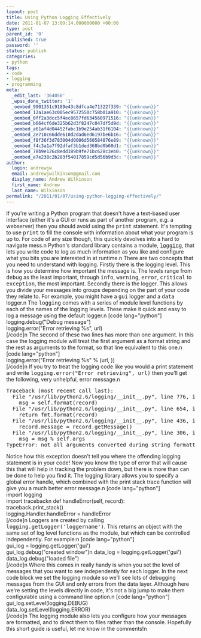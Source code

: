 ```yaml
---
layout: post
title: Using Python Logging Effectively
date: 2011-01-07 13:09:14.000000000 +00:00
type: post
parent_id: '0'
published: true
password: ''
status: publish
categories:
- python
tags:
- code
- logging
- programming
meta:
  _edit_last: '364050'
  _wpas_done_twitter: '1'
  _oembed_9901351c9189e43c8dfca4e71322f339: "{{unknown}}"
  _oembed_12a1ae63c005ec9572550c758b01a910: "{{unknown}}"
  _oembed_0ff2a3dcc5f4ec8657fd634560971516: "{{unknown}}"
  _oembed_b664cf6de325b62d3f8247c047df5d9d: "{{unknown}}"
  _oembed_a61af4d04452fabc1b9e254ab31f6104: "{{unknown}}"
  _oembed_2e710c66dde610d2dad6ed6197be6b16: "{{unknown}}"
  _oembed_f8f36f3d783004d0006d560584876e89: "{{unknown}}"
  _oembed_f4c3a1a7f92dfaf3b1ded368bd0b60d1: "{{unknown}}"
  _oembed_78b9e126c8edd189b9fe71bc628c3eb0: "{{unknown}}"
  _oembed_e7e238c2b283f54017859cd5d56b9d3c: "{{unknown}}"
author:
  login: andrewjw
  email: andrewjwilkinson@gmail.com
  display_name: Andrew Wilkinson
  first_name: Andrew
  last_name: Wilkinson
permalink: "/2011/01/07/using-python-logging-effectively/"
---
```

If you're writing a Python program that doesn't have a text-based user interface (either it's a GUI or runs as part of another program, e.g. a webserver) then you should avoid using the <tt>print</tt> statement. It's tempting to use <tt>print</tt> to fill the console with information about what your program is up to. For code of any size though, this quickly devolves into a hard to navigate mess.n
Python's standard library contains a module, <a href="http://docs.python.org/library/logging.html"><tt>logging</tt></a>, that lets you write code to log as much information as you like and configure what you bits you are interested in at runtime.n
There are two concepts that you need to understand with logging. Firstly there is the logging level. This is how you determine how important the message is. The levels range from <tt>debug</tt> as the least important, through <tt>info</tt>, <tt>warning</tt>, <tt>error</tt>, <tt>critical</tt> to <tt>exception</tt>, the most important. Secondly there is the logger. This allows you divide your messages into groups depending on the part of your code they relate to. For example, you might have a <tt>gui</tt> logger and a <tt>data</tt> logger.n
The <tt>logging</tt> comes with a series of module level functions by each of the names of the logging levels. These make it quick and easy to log a message using the default logger.n
[code lang="python"]<br />
logging.debug(&quot;Debug message&quot;)<br />
logging.error(&quot;Error retrieving %s&quot;, url)<br />
[/code]n
The second of these two lines has more than one argument. In this case the logging module will treat the first argument as a format string and the rest as arguments to the format, so that line equivalent to this one.n
[code lang="python"]<br />
logging.error(&quot;Error retrieving %s&quot; % (url, ))<br />
[/code]n
If you try to treat the logging code like you would a print statement and write <tt>logging.error("Error retrieving", url)</tt> then you'll get the following, very unhelpfui, error message.n
<pre>
Traceback (most recent call last):
  File "/usr/lib/python2.6/logging/__init__.py", line 776, in emit
    msg = self.format(record)
  File "/usr/lib/python2.6/logging/__init__.py", line 654, in format
    return fmt.format(record)
  File "/usr/lib/python2.6/logging/__init__.py", line 436, in format
    record.message = record.getMessage()
  File "/usr/lib/python2.6/logging/__init__.py", line 306, in getMessage
    msg = msg % self.args
TypeError: not all arguments converted during string formatting
</pre>
Notice how this exception doesn't tell you where the offending logging statement is in your code! Now you know the type of error that will cause this that will help in tracking the problem down, but there is more than can be done to help you find it. The logging library allows you to specify a global error handle, which combined with the print stack trace function will give you a much better error message.n
[code lang="python"]<br />
import logging<br />
import tracebackn
def handleError(self, record):<br />
    traceback.print_stack()<br />
logging.Handler.handleError = handleError<br />
[/code]n
Loggers are created by calling <tt>logging.getLogger('loggername')</tt>. This returns an object with the same set of log level functions as the module, but which can be controlled independently. For example:n
[code lang="python"]<br />
gui_log = logging.getLogger('gui')<br />
gui_log.debug(&quot;created window&quot;)n
data_log = logging.getLogger('gui')<br />
data_log.debug(&quot;loaded file&quot;)<br />
[/code]n
Where this comes in really handy is when you set the level of messages that you want to see independently for each logger. In the next code block we set the logging module so we'll see lots of debugging messages from the GUI and only errors from the data layer. Although here we're setting the levels directly in code, it's not a big jump to make them configurable using a command line option.n
[code lang="python"]<br />
gui_log.setLevel(logging.DEBUG)<br />
data_log.setLevel(logging.ERROR)<br />
[/code]n
The logging module also lets you configure how your messages are formatted, and to direct them to files rather than the console. Hopefully this short guide is useful, let me know in the comments!n
